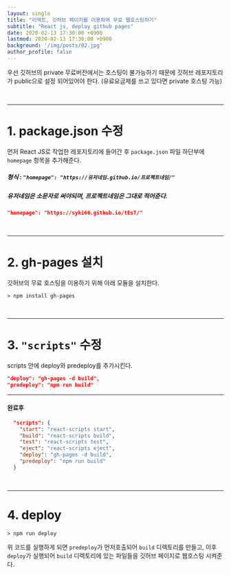 ```yaml
---
layout: single
title: "리액트, 깃허브 페이지를 이용하여 무료 웹호스팅하기"
subtitle: "React js, deploy github pages"
date: 2020-02-13 17:30:00 +0900
lastmod: 2020-02-13 17:30:00 +0900
background: '/img/posts/02.jpg'
author_profile: false
---
```


우선 깃허브의 private 무료버전에서는 호스팅이 불가능하기 때문에 깃허브 레포지토리가 public으로 설정 되어있어야 한다. (유료요금제를 쓰고 있다면 private 호스팅 가능)

<br/>

***

# 1. package.json 수정

먼저 React JS로 작업한 레포지토리에 들어간 후 `package.json` 파일 하단부에 `homepage` 항목을 추가해준다.

##### 형식 : `"homepage": "https://유저네임.github.io/프로젝트네임/"`

##### 유저네임은 소문자로 써야되며, 프로젝트네임은 그대로 적어준다.

```json
"homepage": "https://syki66.github.io/tEsT/"
```

<br/>

***

# 2. gh-pages 설치

깃허브의 무료 호스팅을 이용하기 위해 아래 모듈을 설치한다.

```
> npm install gh-pages
```

<br/>

***

# 3. `"scripts"` 수정

scripts 안에 deploy와 predeploy를 추가시킨다.

```json
"deploy": "gh-pages -d build",
"predeploy": "npm run build"
```

***

#### 완료후

```json
  "scripts": {
    "start": "react-scripts start",
    "build": "react-scripts build",
    "test": "react-scripts test",
    "eject": "react-scripts eject",
    "deploy": "gh-pages -d build",
    "predeploy": "npm run build"
  }
```

<br/>

***

# 4. deploy

```
> npm run deploy
```

위 코드를 실행하게 되면 `predeploy`가 먼저호출되어 `build` 디렉토리를 만들고, 이후 `deploy`가 실행되어 `build` 디렉토리에 있는 파일들을 깃허브 페이지로 웹호스팅 시켜준다.

<br />